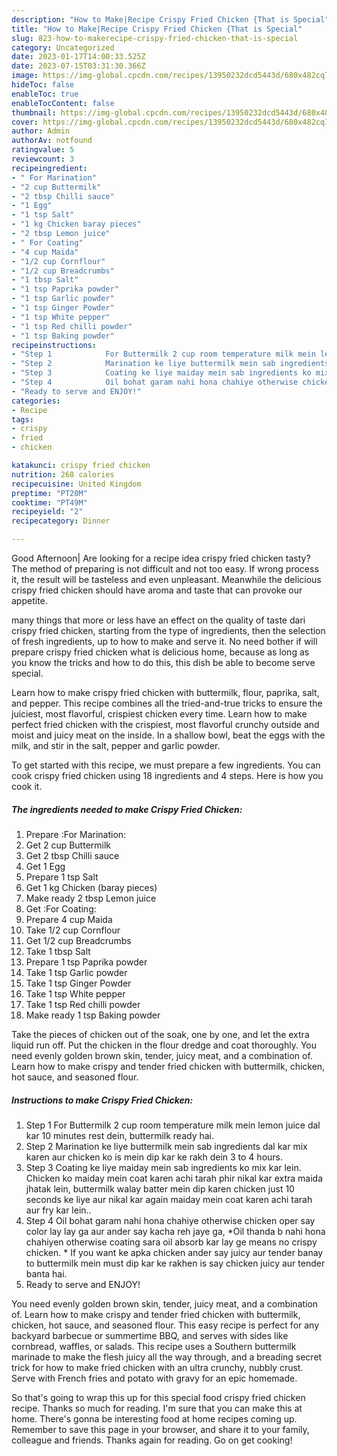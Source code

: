 ```yaml
---
description: "How to Make|Recipe Crispy Fried Chicken {That is Special"
title: "How to Make|Recipe Crispy Fried Chicken {That is Special"
slug: 823-how-to-makerecipe-crispy-fried-chicken-that-is-special
category: Uncategorized
date: 2023-01-17T14:00:33.525Z
date: 2023-07-15T03:31:30.366Z
image: https://img-global.cpcdn.com/recipes/13950232dcd5443d/680x482cq70/crispy-fried-chicken-recipe-main-photo.jpg
hideToc: false
enableToc: true
enableTocContent: false
thumbnail: https://img-global.cpcdn.com/recipes/13950232dcd5443d/680x482cq70/crispy-fried-chicken-recipe-main-photo.jpg
cover: https://img-global.cpcdn.com/recipes/13950232dcd5443d/680x482cq70/crispy-fried-chicken-recipe-main-photo.jpg
author: Admin
authorAv: notfound
ratingvalue: 5
reviewcount: 3
recipeingredient:
- " For Marination"
- "2 cup Buttermilk"
- "2 tbsp Chilli sauce"
- "1 Egg"
- "1 tsp Salt"
- "1 kg Chicken baray pieces"
- "2 tbsp Lemon juice"
- " For Coating"
- "4 cup Maida"
- "1/2 cup Cornflour"
- "1/2 cup Breadcrumbs"
- "1 tbsp Salt"
- "1 tsp Paprika powder"
- "1 tsp Garlic powder"
- "1 tsp Ginger Powder"
- "1 tsp White pepper"
- "1 tsp Red chilli powder"
- "1 tsp Baking powder"
recipeinstructions:
- "Step 1            For Buttermilk 2 cup room temperature milk mein lemon juice dal kar 10 minutes rest dein, buttermilk ready hai."
- "Step 2            Marination ke liye buttermilk mein sab ingredients dal kar mix karen aur chicken ko is mein dip kar ke rakh dein 3 to 4 hours."
- "Step 3            Coating ke liye maiday mein sab ingredients ko mix kar lein. Chicken ko maiday mein coat karen achi tarah phir nikal kar extra maida jhatak lein, buttermilk walay batter mein dip karen chicken just 10 seconds ke liye aur nikal kar again maiday mein coat karen achi tarah aur fry kar lein.."
- "Step 4            Oil bohat garam nahi hona chahiye otherwise chicken oper say color lay lay ga aur ander say kacha reh jaye ga, *Oil thanda b nahi hona chahiyen otherwise coating sara oil absorb kar lay ge means no crispy chicken. * If you want ke apka chicken ander say juicy aur tender banay to buttermilk mein must dip kar ke rakhen is say chicken juicy aur tender banta hai."
- "Ready to serve and ENJOY!"
categories:
- Recipe
tags:
- crispy
- fried
- chicken

katakunci: crispy fried chicken 
nutrition: 268 calories
recipecuisine: United Kingdom
preptime: "PT20M"
cooktime: "PT49M"
recipeyield: "2"
recipecategory: Dinner

---
```



Good Afternoon| Are looking for a recipe idea crispy fried chicken tasty? The method of preparing is not difficult and not too easy. If wrong process it, the result will be tasteless and even unpleasant. Meanwhile the delicious crispy fried chicken should have aroma and taste that can provoke our appetite.






many things that more or less have an effect on the quality of taste dari crispy fried chicken, starting from the type of ingredients, then the selection of fresh ingredients, up to how to make and serve it. No need bother if will prepare crispy fried chicken what is delicious home, because as long as you know the tricks and how to do this, this dish be able to become serve special.


Learn how to make crispy fried chicken with buttermilk, flour, paprika, salt, and pepper. This recipe combines all the tried-and-true tricks to ensure the juiciest, most flavorful, crispiest chicken every time. Learn how to make perfect fried chicken with the crispiest, most flavorful crunchy outside and moist and juicy meat on the inside. In a shallow bowl, beat the eggs with the milk, and stir in the salt, pepper and garlic powder.


To get started with this recipe, we must prepare a few ingredients. You can cook crispy fried chicken using 18 ingredients and 4 steps. Here is how you cook it.

<!--inarticleads1-->

##### The ingredients needed to make Crispy Fried Chicken:

1. Prepare  :For Marination:
1. Get 2 cup Buttermilk
1. Get 2 tbsp Chilli sauce
1. Get 1 Egg
1. Prepare 1 tsp Salt
1. Get 1 kg Chicken (baray pieces)
1. Make ready 2 tbsp Lemon juice
1. Get  :For Coating:
1. Prepare 4 cup Maida
1. Take 1/2 cup Cornflour
1. Get 1/2 cup Breadcrumbs
1. Take 1 tbsp Salt
1. Prepare 1 tsp Paprika powder
1. Take 1 tsp Garlic powder
1. Take 1 tsp Ginger Powder
1. Take 1 tsp White pepper
1. Take 1 tsp Red chilli powder
1. Make ready 1 tsp Baking powder


Take the pieces of chicken out of the soak, one by one, and let the extra liquid run off. Put the chicken in the flour dredge and coat thoroughly. You need evenly golden brown skin, tender, juicy meat, and a combination of. Learn how to make crispy and tender fried chicken with buttermilk, chicken, hot sauce, and seasoned flour. 

<!--inarticleads2-->

##### Instructions to make Crispy Fried Chicken:

1. Step 1            For Buttermilk 2 cup room temperature milk mein lemon juice dal kar 10 minutes rest dein, buttermilk ready hai.
1. Step 2            Marination ke liye buttermilk mein sab ingredients dal kar mix karen aur chicken ko is mein dip kar ke rakh dein 3 to 4 hours.
1. Step 3            Coating ke liye maiday mein sab ingredients ko mix kar lein. Chicken ko maiday mein coat karen achi tarah phir nikal kar extra maida jhatak lein, buttermilk walay batter mein dip karen chicken just 10 seconds ke liye aur nikal kar again maiday mein coat karen achi tarah aur fry kar lein..
1. Step 4            Oil bohat garam nahi hona chahiye otherwise chicken oper say color lay lay ga aur ander say kacha reh jaye ga, *Oil thanda b nahi hona chahiyen otherwise coating sara oil absorb kar lay ge means no crispy chicken. * If you want ke apka chicken ander say juicy aur tender banay to buttermilk mein must dip kar ke rakhen is say chicken juicy aur tender banta hai.
1. Ready to serve and ENJOY!

You need evenly golden brown skin, tender, juicy meat, and a combination of. Learn how to make crispy and tender fried chicken with buttermilk, chicken, hot sauce, and seasoned flour. This easy recipe is perfect for any backyard barbecue or summertime BBQ, and serves with sides like cornbread, waffles, or salads. This recipe uses a Southern buttermilk marinade to make the flesh juicy all the way through, and a breading secret trick for how to make fried chicken with an ultra crunchy, nubbly crust. Serve with French fries and potato with gravy for an epic homemade. 

So that's going to wrap this up for this special food crispy fried chicken recipe. Thanks so much for reading. I'm sure that you can make this at home. There's gonna be interesting food at home recipes coming up. Remember to save this page in your browser, and share it to your family, colleague and friends. Thanks again for reading. Go on get cooking!
